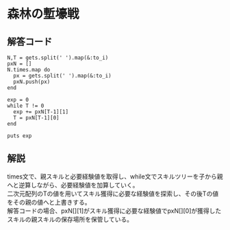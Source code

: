 # 森林の塹壕戦

## 解答コード
```
N,T = gets.split(' ').map(&:to_i)
pxN = []
N.times.map do
  px = gets.split(' ').map(&:to_i)
  pxN.push(px)
end

exp = 0
while T != 0
  exp += pxN[T-1][1]
  T = pxN[T-1][0]
end

puts exp
```

## 解説
times文で、親スキルと必要経験値を取得し、while文でスキルツリーを子から親へと逆算しながら、必要経験値を加算していく。<br>二次元配列のTの値を用いてスキル獲得に必要な経験値を探索し、その後Tの値をその親の値へと上書きする。<br>
解答コードの場合、pxN[][1]がスキル獲得に必要な経験値でpxN[][0]が獲得したスキルの親スキルの保存場所を保管している。